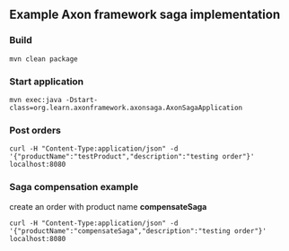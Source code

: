 
## Example Axon framework saga implementation

### Build

`mvn clean package`

### Start application

`mvn exec:java -Dstart-class=org.learn.axonframework.axonsaga.AxonSagaApplication`

### Post orders

`curl -H "Content-Type:application/json" -d '{"productName":"testProduct","description":"testing order"}' localhost:8080`

### Saga compensation example

create an order with product name __compensateSaga__

`curl -H "Content-Type:application/json" -d '{"productName":"compensateSaga","description":"testing order"}' localhost:8080`


